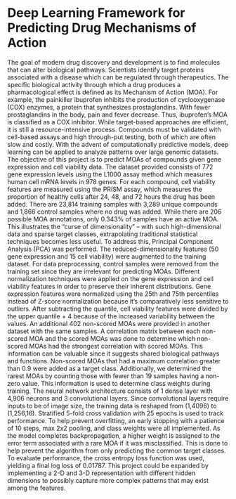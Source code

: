 # Deep Learning Framework for Predicting Drug Mechanisms of Action
 
 
The goal of modern drug discovery and development is to find molecules that can alter biological pathways. Scientists identify target proteins associated with a disease which can be regulated through therapeutics. The specific biological activity through which a drug produces a pharmacological effect is defined as its Mechanism of Action (MOA). For example, the painkiller ibuprofen inhibits the production of cyclooxygenase (COX) enzymes, a protein that synthesizes prostaglandins. With fewer prostaglandins in the body, pain and fever decrease. Thus, ibuprofen’s MOA is classified as a COX inhibitor. While target-based approaches are efficient, it is still a resource-intensive process. Compounds must be validated with cell-based assays and high through-put testing, both of which are often slow and costly.
           With the advent of computationally predictive models, deep learning can be applied to analyze patterns over large genomic datasets. The objective of this project is to predict MOAs of compounds given gene expression and cell viability data. The dataset provided consists of 772 gene expression levels using the L1000 assay method which measures human cell mRNA levels in 978 genes. For each compound, cell viability features are measured using the PRISM assay, which measures the proportion of healthy cells after 24, 48, and 72 hours the drug has been added. There are 23,814 training samples with 3,289 unique compounds and 1,866 control samples where no drug was added. While there are 206 possible MOA annotations, only 0.343% of samples have an active MOA. This illustrates the “curse of dimensionality” – with such high-dimensional data and sparse target classes, extrapolating traditional statistical techniques becomes less useful. To address this, Principal Component Analysis (PCA) was performed. The reduced-dimensionality features (50 gene expression  and 15 cell viability) were augmented to the training dataset. 
          For data preprocessing,  control samples were removed from the training set since they are irrelevant for predicting MOAs. Different normalization techniques were applied on the gene expression and cell viability features in order to preserve their inherent distributions. Gene expression features were normalized using the 25th and 75th percentiles instead of Z-score normalization because it’s comparatively less sensitive to outliers. After subtracting the quantile, cell viability features were divided by the upper quantile + 4 because of the increased variability between the values. An additional 402 non-scored MOAs were provided in another dataset with the same samples. A correlation matrix between each non-scored MOA and the scored MOAs was done to determine which non-scored MOAs had the strongest correlation with scored MOAs. This information can be valuable since it suggests shared biological pathways and functions. Non-scored MOAs that had a maximum correlation greater than 0.9 were added as a target class. Additionally, we determined the rarest MOAs by counting those with fewer than 19 samples having a non-zero value. This information is used to determine class weights during training. 
         The neural network architecture consists of 1 dense layer with 4,906 neurons and 3 convolutional layers. Since convolutional layers require inputs to be of image size, the training data is reshaped from (1,4096) to (1,256,16). Stratified 5-fold cross validation with 25 epochs is used to track performance. To help prevent overfitting, an early stopping with a patience of 10 steps, max 2x2 pooling, and class weights were all implemented. As the model completes backpropagation, a higher weight is assigned to the error term associated with  a rare MOA if it was misclassified.  This is done to help prevent the algorithm from only predicting the common target classes. To evaluate performance, the cross entropy loss function was used, yielding a final log loss of 0.01787. 
     This project could be expanded by implementing a 2-D and 3-D representation with different hidden dimensions to possibly capture more complex patterns that may exist among the features.

